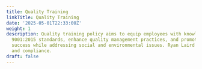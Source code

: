 ```yaml
---
title: Quality Training
linkTitle: Quality Training
date: '2025-05-01T22:33:00Z'
weight: 1
description: Quality training policy aims to equip employees with knowledge of ISO
  9001:2015 standards, enhance quality management practices, and promote sustained
  success while addressing social and environmental issues. Ryan Laird oversees implementation
  and compliance.
draft: false
---
```



<!-- Unsupported block type: unsupported -->